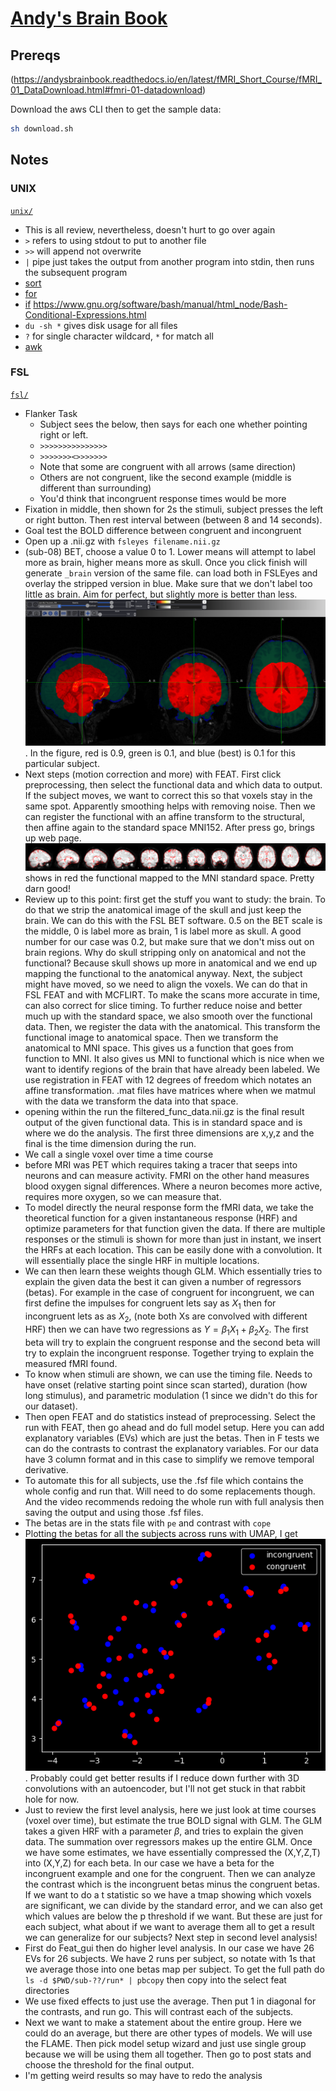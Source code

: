 # [Andy's Brain Book](https://andysbrainbook.readthedocs.io/en/latest/index.html)

## Prereqs

(https://andysbrainbook.readthedocs.io/en/latest/fMRI_Short_Course/fMRI_01_DataDownload.html#fmri-01-datadownload)

Download the aws CLI then to get the sample data:

```bash
sh download.sh
```

## Notes

### UNIX

[`unix/`](./unix/)

- This is all review, nevertheless, doesn't hurt to go over again
- `>` refers to using stdout to put to another file
- `>>` will append not overwrite
- `|` pipe just takes the output from another program into stdin, then runs the subsequent program
- [sort](./unix/sort.sh)
- [for](./unix/for.sh)
- [if](./unix/if.sh) https://www.gnu.org/software/bash/manual/html_node/Bash-Conditional-Expressions.html
- `du -sh *` gives disk usage for all files
- `?` for single character wildcard, `*` for match all
- [awk](./unix/awk.sh)

### FSL

[`fsl/`](./fsl/)

- Flanker Task
 	- Subject sees the below, then says for each one whether pointing right or left.
	- `>>>>>>>>>>>>>>>`
	- `>>>>>>><>>>>>>>`
	- Note that some are congruent with all arrows (same direction)
	- Others are not congruent, like the second example (middle is different than surrounding)
	- You'd think that incongruent response times would be more
- Fixation in middle, then shown for 2s the stimuli, subject presses the left or right button. Then rest interval between (between 8 and 14 seconds).
- Goal test the BOLD difference between congruent and incongruent
- Open up a .nii.gz with `fsleyes filename.nii.gz`
- (sub-08) BET, choose a value 0 to 1. Lower means will attempt to label more as brain, higher means more as skull. Once you click finish will generate `_brain` version of the same file. can load both in FSLEyes and overlay the stripped version in blue. Make sure that we don't label too little as brain. Aim for perfect, but slightly more is better than less. ![comparing_bet](./fsl/images/comparing_bet.png). In the figure, red is 0.9, green is 0.1, and blue (best) is 0.1 for this particular subject.
- Next steps (motion correction and more) with FEAT. First click preprocessing, then select the functional data and which data to output. If the subject moves, we want to correct this so that voxels stay in the same spot. Apparently smoothing helps with removing noise. Then we can register the functional with an affine transform to the structural, then affine again to the standard space MNI152. After press go, brings up web page. ![registration](./fsl/images/example_func2standard1.png) shows in red the functional mapped to the MNI standard space. Pretty darn good!
- Review up to this point: first get the stuff you want to study: the brain. To do that we strip the anatomical image of the skull and just keep the brain. We can do this with the FSL BET software. 0.5 on the BET scale is the middle, 0 is label more as brain, 1 is label more as skull. A good number for our case was 0.2, but make sure that we don't miss out on brain regions. Why do skull stripping only on anatomical and not the functional? Because skull shows up more in anatomical and we end up mapping the functional to the anatomical anyway. Next, the subject might have moved, so we need to align the voxels. We can do that in FSL FEAT and with MCFLIRT. To make the scans more accurate in time, can also correct for slice timing. To further reduce noise and better much up with the standard space, we also smooth over the functional data. Then, we register the data with the anatomical. This transform the functional image to anatomical space. Then we transform the anatomical to MNI space. This gives us a function that goes from function to MNI. It also gives us MNI to functional which is nice when we want to identify regions of the brain that have already been labeled. We use registration in FEAT with 12 degrees of freedom which notates an affine transformation.  .mat files have matrices where when we matmul with the data we transform the data into that space.
-  opening within the run the filtered_func_data.nii.gz is the final result output of the given functional data. This is in standard space and is where we do the analysis. The first three dimensions are x,y,z and the final is the time dimension during the run.
- We call a single voxel over time a time course
- before MRI was PET which requires taking a tracer that seeps into neurons and can measure activity. FMRI on the other hand measures blood oxygen signal differences. Where a neuron becomes more active, requires more oxygen, so we can measure that.
- To model directly the neural response form the fMRI data, we take the theoretical function for a given instantaneous response (HRF) and optimize parameters for that function given the data. If there are multiple responses or the stimuli is shown for more than just in instant, we insert the HRFs at each location. This can be easily done with a convolution. It will essentially place the single HRF in multiple locations.
- We can then learn these weights though GLM. Which essentially tries to explain the given data the best it can given a number of regressors (betas). For example in the case of congruent for incongruent, we can first define the impulses for congruent lets say as $X_1$ then for incongruent lets as as $X_2$,  (note both Xs are convolved with different HRF) then we can have two regressions as $Y = \beta_1 X_1 + \beta_2 X_2$. The first beta will try to explain the congruent response and the second beta will try to explain the incongruent response. Together trying to explain the measured fMRI found.
- To know when stimuli are shown, we can use the timing file. Needs to have onset (relative starting point since scan started), duration (how long stimulus), and parametric modulation (1 since we didn't do this for our dataset).
- Then open FEAT and do statistics instead of preprocessing. Select the run with FEAT, then go ahead and do full model setup. Here you can add explanatory variables (EVs) which are just the betas. Then in F tests we can do the contrasts to contrast the explanatory variables. For our data have 3 column format and in this case to simplify we remove temporal derivative.   
- To automate this for all subjects, use the .fsf file which contains the whole config and run that. Will need to do some replacements though. And the video recommends redoing the whole run with full analysis then saving the output and using those .fsf files.
- The betas are in the stats file with `pe` and contrast with `cope`
- Plotting the betas for all the subjects across runs with UMAP, I get ![umap](./fsl/images/umap.png). Probably could get better results if I reduce down further with 3D convolutions with an autoencoder, but I'll not get stuck in that rabbit hole for now. 
- Just to review the first level analysis, here we just look at time courses (voxel over time), but estimate the true BOLD signal with GLM. The GLM takes a given HRF with a parameter $\beta$, and tries to explain the given data. The summation over regressors makes up the entire GLM. Once we have some estimates, we have essentially compressed the (X,Y,Z,T) into (X,Y,Z) for each beta. In our case we have a beta for the incongruent example and one for the congruent. Then we can analyze the contrast which is the incongruent betas minus the congruent betas. If we want to do a t statistic so we have a tmap showing which voxels are significant, we can divide by the standard error, and we can also get which values are below the p threshold if we want. But these are just for each subject, what about if we want to average them all to get a result we can generalize for our subjects? Next step in second level analysis!
- First do Feat_gui then do higher level analysis. In our case we have 26 EVs for 26 subjects. We have 2 runs per subject, so notate with 1s that we average those into one betas map per subject. To get the full path do `ls -d $PWD/sub-??/run* | pbcopy` then copy into the select feat directories
- We use fixed effects to just use the average. Then put 1 in diagonal for the contrasts, and run go. This will contrast each of the subjects.
- Next we want to make a statement about the entire group. Here we could do an average, but there are other types of models. We will use the FLAME. Then pick model setup wizard and just use single group because we will be using them all together. Then go to post stats and choose the threshold for the final output. 
- I'm getting weird results so may have to redo the analysis